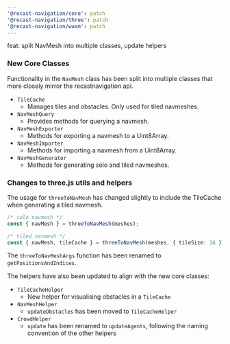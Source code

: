 ```yaml
---
'@recast-navigation/core': patch
'@recast-navigation/three': patch
'@recast-navigation/wasm': patch
---
```


feat: split NavMesh into multiple classes, update helpers

### New Core Classes

Functionality in the `NavMesh` class has been split into multiple classes that more closely mirror the recastnavigation api.
- `TileCache`
  - Manages tiles and obstacles. Only used for tiled navmeshes.
- `NavMeshQuery`
  - Provides methods for querying a navmesh.
- `NavMeshExporter`
  - Methods for exporting a navmesh to a Uint8Array.
- `NavMeshImporter`
  - Methods for importing a navmesh from a Uint8Array.
- `NavMeshGenerator`
  - Methods for generating solo and tiled navmeshes.

### Changes to three.js utils and helpers

The usage for `threeToNavMesh` has changed slightly to include the TileCache when generating a tiled navmesh.

```ts
/* solo navmesh */
const { navMesh } = threeToNavMesh(meshes);

/* tiled navmesh */
const { navMesh, tileCache } = threeToNavMesh(meshes, { tileSize: 16 });
```

The `threeToNavMeshArgs` function has been renamed to `getPositionsAndIndices`.

The helpers have also been updated to align with the new core classes:
- `TileCacheHelper`
  - New helper for visualising obstacles in a `TileCache`
- `NavMeshHelper`
  - `updateObstacles` has been moved to `TileCacheHelper`
- `CrowdHelper`
  - `update` has been renamed to `updateAgents`, following the naming convention of the other helpers